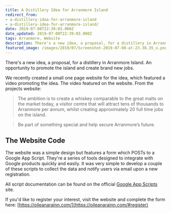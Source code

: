 ```yaml
---
title: A Distillery Idea for Arranmore Island
redirect_from:
- a-distillery-idea-for-arranmore-island
- a-distillery-idea-for-arranmore-island/
date: 2019-07-08T22:39:03.000Z
date_updated: 2019-07-08T22:39:03.000Z
tags: Arranmore, Website
description: There's a new idea, a proposal, for a distillery in Arranmore Island. An opportunity to promote the island and create brand new jobs.
featured_image: /images/2019/07/Screenshot-2019-07-08-at-23.38.35_o.png
---
```


There's a new idea, a proposal, for a distillery in Arranmore Island. An opportunity to promote the island and create brand new jobs.

We recently created a small one page website for the idea, which featured a video promoting the idea.
The video featured on the website.
From the projects website:

> The ambition is to create a whiskey comparable to the great malts on the market today, a visitor centre that will attract tens of thousands to Arranmore per annum, whilst creating approximately 20 full time jobs on the island.

> Be part of something special and help secure Arranmore’s future.

## The Website Code

The website was a simple design but features a form which POSTs to a Google App Script. They're a series of tools designed to integrate with Google products quickly and easily. It was very simple to develop a couple of these scripts to collect the data and notify users via email upon a new registration.

All script documentation can be found on the official [Google App Scripts](https://developers.google.com/apps-script/) site.

If you'd like to register your interest, visit the website and complete the form here: [https://oileanarainn.com/](https://oileanarainn.com/#register)
